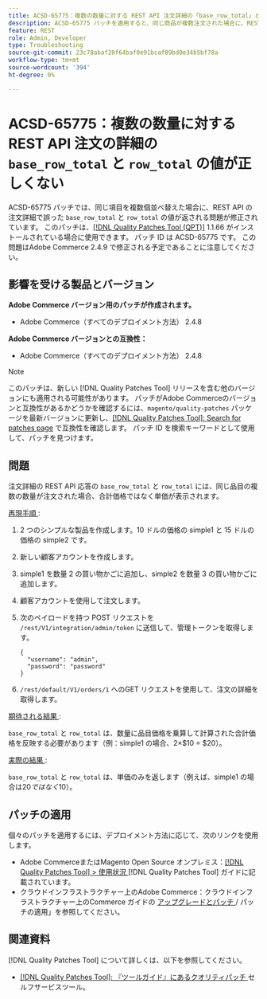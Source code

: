 ```yaml
---
title: ACSD-65775：複数の数量に対する REST API 注文詳細の「base_row_total」と「row_total」の値が正しくありません
description: ACSD-65775 パッチを適用すると、同じ商品が複数注文された場合に、REST API の注文詳細で誤った「base_row_total」と「row_total」の値が返されるAdobe Commerceの問題を修正できます。
feature: REST
role: Admin, Developer
type: Troubleshooting
source-git-commit: 23c78abaf28f64baf0e91bcaf89bd0e34b5bf78a
workflow-type: tm+mt
source-wordcount: '394'
ht-degree: 0%

---
```



# ACSD-65775：複数の数量に対する REST API 注文の詳細の `base_row_total` と `row_total` の値が正しくない

ACSD-65775 パッチでは、同じ項目を複数個並べ替えた場合に、REST API の注文詳細で誤った `base_row_total` と `row_total` の値が返される問題が修正されています。 このパッチは、[[!DNL Quality Patches Tool (QPT)]](/help/tools/quality-patches-tool/quality-patches-tool-to-self-serve-quality-patches.md) 1.1.66 がインストールされている場合に使用できます。 パッチ ID は ACSD-65775 です。 この問題はAdobe Commerce 2.4.9 で修正される予定であることに注意してください。

## 影響を受ける製品とバージョン

**Adobe Commerce バージョン用のパッチが作成されます。**

* Adobe Commerce（すべてのデプロイメント方法） 2.4.8

**Adobe Commerce バージョンとの互換性：**

* Adobe Commerce（すべてのデプロイメント方法） 2.4.8

>[!NOTE]
>
>このパッチは、新しい [!DNL Quality Patches Tool] リリースを含む他のバージョンにも適用される可能性があります。 パッチがAdobe Commerceのバージョンと互換性があるかどうかを確認するには、`magento/quality-patches` パッケージを最新バージョンに更新し、[[!DNL Quality Patches Tool]: Search for patches page](https://experienceleague.adobe.com/tools/commerce-quality-patches/index.html?lang=ja) で互換性を確認します。 パッチ ID を検索キーワードとして使用して、パッチを見つけます。

## 問題

注文詳細の REST API 応答の `base_row_total` と `row_total` には、同じ品目の複数の数量が注文された場合、合計価格ではなく単価が表示されます。

<u> 再現手順 </u>:

1. 2 つのシンプルな製品を作成します。10 ドルの価格の simple1 と 15 ドルの価格の simple2 です。
1. 新しい顧客アカウントを作成します。
1. simple1 を数量 2 の買い物かごに追加し、simple2 を数量 3 の買い物かごに追加します。
1. 顧客アカウントを使用して注文します。
1. 次のペイロードを持つ POST リクエストを `/rest/V1/integration/admin/token` に送信して、管理トークンを取得します。

   ```
   {
     "username": "admin",
     "password": "password"
   }
   ```

1. `/rest/default/V1/orders/1` へのGET リクエストを使用して、注文の詳細を取得します。

<u> 期待される結果 </u>:

`base_row_total` と `row_total` は、数量に品目価格を乗算して計算された合計価格を反映する必要があります（例：simple1 の場合、2×$10 = $20）。

<u> 実際の結果 </u>:

`base_row_total` と `row_total` は、単価のみを返します（例えば、simple1 の場合は$20 ではなく$10）。

## パッチの適用

個々のパッチを適用するには、デプロイメント方法に応じて、次のリンクを使用します。

* Adobe CommerceまたはMagento Open Source オンプレミス：[[!DNL Quality Patches Tool] > 使用状況 ](/help/tools/quality-patches-tool/usage.md) [!DNL Quality Patches Tool] ガイドに記載されています。
* クラウドインフラストラクチャー上のAdobe Commerce：クラウドインフラストラクチャー上のCommerce ガイドの [ アップグレードとパッチ ](https://experienceleague.adobe.com/docs/commerce-cloud-service/user-guide/develop/upgrade/apply-patches.html?lang=ja)/ パッチの適用」を参照してください。

## 関連資料

[!DNL Quality Patches Tool] について詳しくは、以下を参照してください。

* [[!DNL Quality Patches Tool]: 『ツールガイド』にあるクオリティパッチ ](/help/tools/quality-patches-tool/quality-patches-tool-to-self-serve-quality-patches.md) セルフサービスツール。
